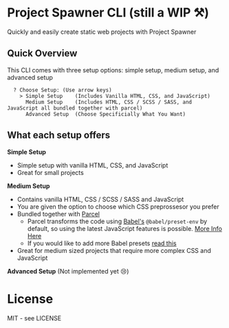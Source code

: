 # Project Spawner CLI (still a WIP ⚒)

Quickly and easily create static web projects with Project Spawner

## Quick Overview
This CLI comes with three setup options: simple setup, medium setup, and advanced setup
```shell
  ? Choose Setup: (Use arrow keys)
    > Simple Setup    (Includes Vanilla HTML, CSS, and JavaScript)
      Medium Setup    (Includes HTML, CSS / SCSS / SASS, and JavaScript all bundled together with parcel)
      Advanced Setup  (Choose Specificially What You Want)
```
## What each setup offers
**Simple Setup**
* Simple setup with vanilla HTML, CSS, and JavaScript
* Great for small projects

**Medium Setup**
* Contains vanilla HTML, CSS / SCSS / SASS and JavaScript
* You are given the option to choose which CSS preprossesor you prefer
* Bundled together with [Parcel](https://parceljs.org/)
  * Parcel transforms the code using [Babel's](https://babeljs.io/docs/en/babel-preset-env) `@babel/preset-env` by default, so using the latest JavaScript features is possible. [More Info Here](https://parceljs.org/javascript.html#default-babel-transforms)
  * If you would like to add more Babel presets [read this](https://parceljs.org/javascript.html#babel)
* Great for medium sized projects that require more complex CSS and JavaScript

**Advanced Setup** (Not implemented yet 😢)




# License

MIT - see LICENSE

